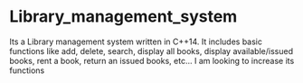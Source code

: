 # Library_management_system
Its a Library management system written in C++14. It includes basic functions like add, delete, search, display all books, display available/issued books, rent a book, return an issued books, etc... I am looking to increase its functions
